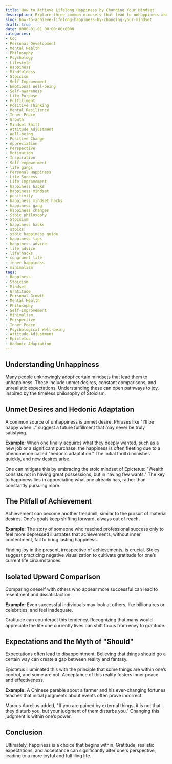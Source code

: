 ```yaml
---
title: How to Achieve Lifelong Happiness by Changing Your Mindset
description: Explore three common mindsets that lead to unhappiness and discover lessons from stoicism to feel more joy every day.
slug: how-to-achieve-lifelong-happiness-by-changing-your-mindset
draft: true
date: 0000-01-01 00:00:00+0000
categories:
- CoC
- Personal Development
- Mental Health
- Philosophy
- Psychology
- Lifestyle
- Happiness
- Mindfulness
- Stoicism
- Self-Improvement
- Emotional Well-being
- Self-awareness
- Life Purpose
- Fulfillment
- Positive Thinking
- Mental Resilience
- Inner Peace
- Growth
- Mindset Shift
- Attitude Adjustment
- Well-being
- Positive Change
- Appreciation
- Perspective
- Motivation
- Inspiration
- Self-empowerment
- life gangs
- Personal Happiness
- Life Success
- Life Improvement
- happiness hacks
- happiness mindset
- positivity
- happiness mindset hacks
- happiness gang
- happiness changes
- Stoic philosophy
- Stoisism
- happiness hacks
- stoics
- stoic happiness guide
- happiness tips
- happiness advice
- life advice
- life hacks
- congruent life
- inner happiness
- minimalism 
tags:
- Happiness
- Stoicism
- Mindset
- Gratitude
- Personal Growth
- Mental Health
- Philosophy
- Self-Improvement
- Minimalism
- Perspective
- Inner Peace
- Psychological Well-being
- Attitude Adjustment
- Epictetus
- Hedonic Adaptation
---
```


## Understanding Unhappiness

Many people unknowingly adopt certain mindsets that lead them to unhappiness. These include unmet desires, constant comparisons, and unrealistic expectations. Understanding these can open pathways to joy, inspired by the timeless philosophy of Stoicism.

## Unmet Desires and Hedonic Adaptation

A common source of unhappiness is unmet desire. Phrases like "I'll be happy when..." suggest a future fulfillment that may never be truly satisfying.

**Example:** When one finally acquires what they deeply wanted, such as a new job or a significant purchase, the happiness is often fleeting due to a phenomenon called "hedonic adaptation." The initial thrill diminishes quickly, and new desires arise.

One can mitigate this by embracing the stoic mindset of Epictetus: "Wealth consists not in having great possessions, but in having few wants." The key to happiness lies in appreciating what one already has, rather than constantly pursuing more.

## The Pitfall of Achievement

Achievement can become another treadmill, similar to the pursuit of material desires. One's goals keep shifting forward, always out of reach.

**Example:** The story of someone who reached professional success only to feel more depressed illustrates that achievements, without inner contentment, fail to bring lasting happiness.

Finding joy in the present, irrespective of achievements, is crucial. Stoics suggest practicing negative visualization to cultivate gratitude for one’s current life circumstances.

## Isolated Upward Comparison

Comparing oneself with others who appear more successful can lead to resentment and dissatisfaction.

**Example:** Even successful individuals may look at others, like billionaires or celebrities, and feel inadequate.

Gratitude can counteract this tendency. Recognizing that many would appreciate the life one currently lives can shift focus from envy to gratitude.

## Expectations and the Myth of "Should"

Expectations often lead to disappointment. Believing that things should go a certain way can create a gap between reality and fantasy.

Epictetus illuminated this with the principle that some things are within one’s control, and some are not. Acceptance of this reality fosters inner peace and effectiveness.

**Example:** A Chinese parable about a farmer and his ever-changing fortunes teaches that initial judgments about events often prove incorrect.

Marcus Aurelius added, "If you are pained by external things, it is not that they disturb you, but your judgment of them disturbs you." Changing this judgment is within one’s power.

## Conclusion

Ultimately, happiness is a choice that begins within. Gratitude, realistic expectations, and acceptance can significantly alter one's perspective, leading to a more joyful and fulfilling life.
